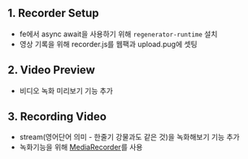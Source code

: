 ## 1. Recorder Setup
* fe에서 async await을 사용하기 위해 `regenerator-runtime` 설치
* 영상 기록을 위해 recorder.js를 웹팩과 upload.pug에 셋팅

## 2. Video Preview
* 비디오 녹화 미리보기 기능 추가

## 3. Recording Video
* stream(영어단어 의미 - 한줄기 강물과도 같은 것)을 녹화해보기 기능 추가
* 녹화기능을 위해 [MediaRecorder](https://developer.mozilla.org/en-US/docs/Web/API/MediaRecorder)를 사용